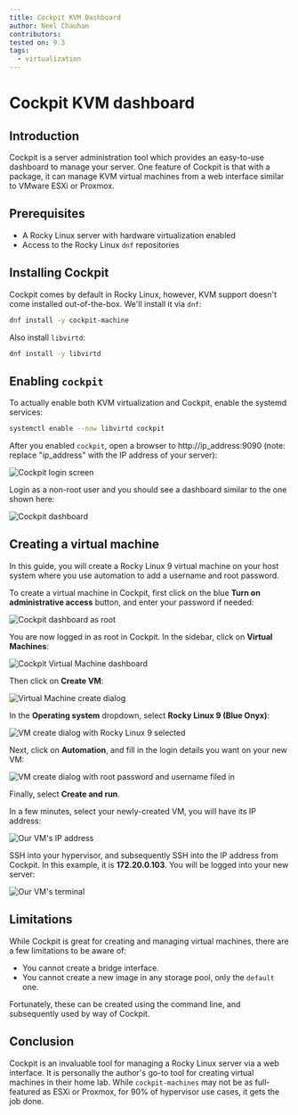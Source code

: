 ```yaml
---
title: Cockpit KVM Dashboard
author: Neel Chauhan
contributors:
tested on: 9.3
tags:
  - virtualization
---
```


# Cockpit KVM dashboard

## Introduction

Cockpit is a server administration tool which provides an easy-to-use dashboard to manage your server. One feature of Cockpit is that with a package, it can manage KVM virtual machines from a web interface similar to VMware ESXi or Proxmox.

## Prerequisites

* A Rocky Linux server with hardware virtualization enabled
* Access to the Rocky Linux `dnf` repositories

## Installing Cockpit

Cockpit comes by default in Rocky Linux, however, KVM support doesn't come installed out-of-the-box. We'll install it via `dnf`:

```bash
dnf install -y cockpit-machine
```

Also install `libvirtd`:

```bash
dnf install -y libvirtd
```

## Enabling `cockpit`

To actually enable both KVM virtualization and Cockpit, enable the systemd services:

```bash
systemctl enable --now libvirtd cockpit
```

After you enabled `cockpit`, open a browser to http://ip_address:9090 (note: replace "ip_address" with the IP address of your server):

![Cockpit login screen](../images/cockpit_login.png)

Login as a non-root user and you should see a dashboard similar to the one shown here:

![Cockpit dashboard](../images/cockpit_dashboard.png)

## Creating a virtual machine

In this guide, you will create a Rocky Linux 9 virtual machine on your host system where you use automation to add a username and root password.

To create a virtual machine in Cockpit, first click on the blue **Turn on administrative access** button, and enter your password if needed:

![Cockpit dashboard as root](../images/cockpit_root_dashboard.png)

You are now logged in as root in Cockpit. In the sidebar, click on **Virtual Machines**:

![Cockpit Virtual Machine dashboard](../images/cockpit_vm_dashboard.png)

Then click on **Create VM**:

![Virtual Machine create dialog](../images/cockpit_vm_create_1.png)

In the **Operating system** dropdown, select **Rocky Linux 9 (Blue Onyx)**:

![VM create dialog with Rocky Linux 9 selected](../images/cockpit_vm_create_2.png)

Next, click on **Automation**, and fill in the login details you want on your new VM:

![VM create dialog with root password and username filed in](../images/cockpit_vm_create_2.png)

Finally, select **Create and run**.

In a few minutes, select your newly-created VM, you will have its IP address:

![Our VM's IP address](../images/cockpit_vm_ip.png)

SSH into your hypervisor, and subsequently SSH into the IP address from Cockpit. In this example, it is **172.20.0.103**. You will be logged into your new server:

![Our VM's terminal](../images/cockpit_vm_terminal.png)

## Limitations

While Cockpit is great for creating and managing virtual machines, there are a few limitations to be aware of:

* You cannot create a bridge interface.
* You cannot create a new image in any storage pool, only the `default` one.

Fortunately, these can be created using the command line, and subsequently used by way of Cockpit.

## Conclusion

Cockpit is an invaluable tool for managing a Rocky Linux server via a web interface. It is personally the author's go-to tool for creating virtual machines in their home lab. While `cockpit-machines` may not be as full-featured as ESXi or Proxmox, for 90% of hypervisor use cases, it gets the job done.
